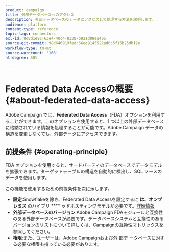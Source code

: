 ```yaml
---
product: campaign
title: 外部データベースへのアクセス
description: 外部データベースのデータにアクセスして処理する方法を説明します。
audience: platform
content-type: reference
topic-tags: connectors
exl-id: 9d8d1e9c-63e4-40c4-8338-b921d08ea405
source-git-commit: 98d646919fedc66ee9145522ad0c5f15b25dbf2e
workflow-type: tm+mt
source-wordcount: '166'
ht-degree: 50%

---
```


# Federated Data Accessの概要{#about-federated-data-access}

Adobe Campaign では、**Federated Data Access**（FDA）オプションを利用することができます。このオプションを使用すると、1 つ以上の外部データベースに格納されている情報を処理することが可能です。Adobe Campaign データの構造を変更しなくても、外部データにアクセスできます。

## 前提条件 {#operating-principle}

FDA オプションを使用すると、サードパーティのデータベースでデータモデルを拡張できます。ターゲットテーブルの構造を自動的に検出し、SQL ソースのデータを使用します。

この機能を使用するための前提条件を次に示します。

* **設定**:Snowflakeを除き、Federated Data Accessを設定するに **は、オンプレミス** のハイブリ **** ッドホスティングモデルが必要です。[詳細情報](../../installation/using/hosting-models.md)
* **外部データベースのバージョン**:Adobe Campaign FDAモジュールと互換性のある外部データベースが必要です。データベースシステムと互換性のあるバージョンのリストについて詳しくは、Campaignの[互換性マトリックス](../../rn/using/compatibility-matrix.md#FederatedDataAccessFDA)を参照してください。
* **権限**:また、ユーザーは、Adobe Campaignおよび外 [部デ](../../installation/using/remote-database-access-rights.md) ータベースに対する必要な権限も持っている必要があります。

